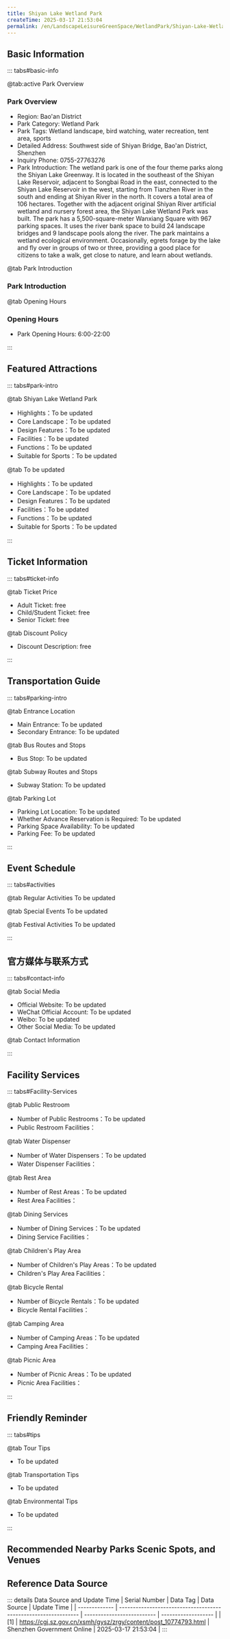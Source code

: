 ```yaml
---
title: Shiyan Lake Wetland Park
createTime: 2025-03-17 21:53:04
permalink: /en/LandscapeLeisureGreenSpace/WetlandPark/Shiyan-Lake-Wetland-Park/
---
```



<script setup>
import ImageSwiper from '/.vuepress/theme/components/ImageSwiper.vue'
// 轮播图数据
const swiperItems = [
    {
                link: 'https://cgj.sz.gov.cn/img/4/4005/4005766/10774793.jpg',
                title: 'Shiyan Lake Wetland Park',
                description: '',
                author: 'Shenzhen Government Online',
                date: '2025/03/17'
                },
  {
                link: 'https://cgj.sz.gov.cn/img/4/4005/4005766/10774793.jpg',
                title: 'Shiyan Lake Wetland Park',
                description: '',
                author: 'Shenzhen Government Online',
                date: '2025/03/17'
                }
]
// 配置项
const swiperConfig = {
  height: 500,
  showInfo: true
}
</script>
<!-- 轮播图组件 -->
<ImageSwiper :items="swiperItems" :config="swiperConfig" />



## Basic Information

::: tabs#basic-info

@tab:active Park Overview
### Park Overview
- Region: Bao'an District
- Park Category: Wetland Park
- Park Tags: Wetland landscape, bird watching, water recreation, tent area, sports
- Detailed Address: Southwest side of Shiyan Bridge, Bao'an District, Shenzhen
- Inquiry Phone: 0755-27763276
- Park Introduction: The wetland park is one of the four theme parks along the Shiyan Lake Greenway. It is located in the southeast of the Shiyan Lake Reservoir, adjacent to Songbai Road in the east, connected to the Shiyan Lake Reservoir in the west, starting from Tianzhen River in the south and ending at Shiyan River in the north. It covers a total area of 106 hectares. Together with the adjacent original Shiyan River artificial wetland and nursery forest area, the Shiyan Lake Wetland Park was built. The park has a 5,500-square-meter Wanxiang Square with 967 parking spaces. It uses the river bank space to build 24 landscape bridges and 9 landscape pools along the river. The park maintains a wetland ecological environment. Occasionally, egrets forage by the lake and fly over in groups of two or three, providing a good place for citizens to take a walk, get close to nature, and learn about wetlands.

@tab Park Introduction
### Park Introduction
@tab Opening Hours
### Opening Hours
- Park Opening Hours: 6:00-22:00

:::

## Featured Attractions

::: tabs#park-intro

@tab Shiyan Lake Wetland Park
<ImageCard
image="https://cgj.sz.gov.cn/images/index20230710_1.png"
    title="Shiyan Lake Wetland Park"
    description="The park is full of river lakes and landscape stone bridges. A hundred-meter-long red bougainvillea is planted along the water. Green and purple Pennisetum is planted on both sides of the park roads and river sections. In the morning sun and breeze, the Pennisetum looks like a bunch of colorful feathers, swaying in various shapes. A bird of paradise flower corridor has been built behind the park's central museum."
    date=""
    author="Shenzhen Government Online"
/>


- Highlights：To be updated
- Core Landscape：To be updated
- Design Features：To be updated
- Facilities：To be updated
- Functions：To be updated
- Suitable for Sports：To be updated

@tab To be updated
<ImageCard
image="https://cgj.sz.gov.cn/images/index20230710_1.png"
    title="Shiyan Lake Wetland Park"
    description="The park is full of river lakes and landscape stone bridges. A hundred-meter-long red bougainvillea is planted along the water. Green and purple Pennisetum is planted on both sides of the park roads and river sections. In the morning sun and breeze, the Pennisetum looks like a bunch of colorful feathers, swaying in various shapes. A bird of paradise flower corridor has been built behind the park's central museum."
    date=""
    author="Shenzhen Government Online"
/>


- Highlights：To be updated
- Core Landscape：To be updated
- Design Features：To be updated
- Facilities：To be updated
- Functions：To be updated
- Suitable for Sports：To be updated

:::

## Ticket Information

::: tabs#ticket-info

@tab Ticket Price
- Adult Ticket: free
- Child/Student Ticket: free
- Senior Ticket: free

@tab Discount Policy
- Discount Description: free

:::

## Transportation Guide

::: tabs#parking-intro

@tab Entrance Location
- Main Entrance: To be updated
- Secondary Entrance: To be updated

@tab Bus Routes and Stops
- Bus Stop: To be updated

@tab Subway Routes and Stops
- Subway Station: To be updated

@tab Parking Lot
- Parking Lot Location: To be updated
- Whether Advance Reservation is Required: To be updated
- Parking Space Availability: To be updated
- Parking Fee: To be updated

:::

## Event Schedule

::: tabs#activities

@tab Regular Activities
To be updated

@tab Special Events
To be updated

@tab Festival Activities
To be updated

:::

## 官方媒体与联系方式

::: tabs#contact-info

@tab Social Media
- Official Website: To be updated
- WeChat Official Account: To be updated
- Weibo: To be updated
- Other Social Media: To be updated

@tab Contact Information

:::

## Facility Services

::: tabs#Facility-Services

@tab Public Restroom
- Number of Public Restrooms：To be updated
- Public Restroom Facilities：

@tab Water Dispenser
- Number of Water Dispensers：To be updated
- Water Dispenser Facilities：

@tab Rest Area
- Number of Rest Areas：To be updated
- Rest Area Facilities：

@tab Dining Services
- Number of Dining Services：To be updated
- Dining Service Facilities：

@tab Children's Play Area
- Number of Children's Play Areas：To be updated
- Children's Play Area Facilities：

@tab Bicycle Rental
- Number of Bicycle Rentals：To be updated
- Bicycle Rental Facilities：

@tab Camping Area
- Number of Camping Areas：To be updated
- Camping Area Facilities：

@tab Picnic Area
- Number of Picnic Areas：To be updated
- Picnic Area Facilities：

:::

## Friendly Reminder

::: tabs#tips

@tab Tour Tips
- To be updated

@tab Transportation Tips
- To be updated

@tab Environmental Tips
- To be updated

:::

## Recommended Nearby Parks Scenic Spots, and Venues

<CardGrid>
  <ImageCard
        image="https://cgj.sz.gov.cn/img/4/4005/4005684/10774650.png"
        title="Guanlan Forest Park"
        description="Shenzhen Guanlan Forest Park is affiliated to Shenzhen Park Management Center. I"
        href="/en/LandscapeLeisureGreenSpace/ForestPark/Guanlan Forest Park"
        author="Shenzhen Government Online"
        date="2025/01/02"
      />
      <ImageCard
        image="https://cgj.sz.gov.cn/img/4/4005/4005684/10774650.png"
        title="Guanlan Forest Park"
        description="Shenzhen Guanlan Forest Park is affiliated to Shenzhen Park Management Center. I"
        href="/en/LandscapeLeisureGreenSpace/ForestPark/Guanlan Forest Park"
        author="Shenzhen Government Online"
        date="2025/01/02"
      />
    </CardGrid>


## Reference Data Source

::: details Data Source and Update Time
| Serial Number | Data Tag                                                        | Data Source                | Update Time         |
| ------------- | --------------------------------------------------------------- | -------------------------- | ------------------- |
| [1]           | https://cgj.sz.gov.cn/xsmh/gysz/zrgy/content/post_10774793.html | Shenzhen Government Online | 2025-03-17 21:53:04 |
:::

